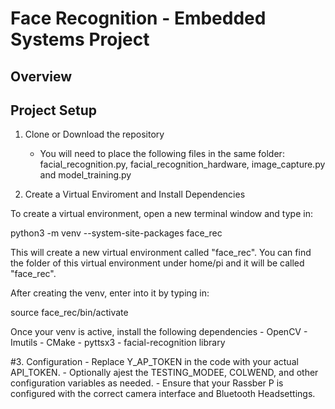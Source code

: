 # Face Recognition - Embedded Systems Project
## Overview
## Project Setup
1. Clone or Download the repository
    - You will need to place the following files in the same folder: facial_recognition.py, facial_recognition_hardware, image_capture.py and model_training.py

2. Create a Virtual Enviroment and Install Dependencies

To create a virtual environment, open a new terminal window and type in:

python3 -m venv --system-site-packages face_rec

This will create a new virtual environment called "face_rec". You can find the folder of this virtual environment under home/pi and it will be called "face_rec".

After creating the venv, enter into it by typing in:

source face_rec/bin/activate

Once your venv is active, install the following dependencies
      - OpenCV 
      - Imutils
      - CMake
      - pyttsx3
      - facial-recognition library

 
#3. Configuration
    - Replace Y_AP_TOKEN in the code with your actual API_TOKEN.
    - Optionally ajest the TESTING_MODEE, COLWEND, and other configuration variables as needed.
    - Ensure that your Rassber P is configured with the correct camera interface and Bluetooth Headsettings.
